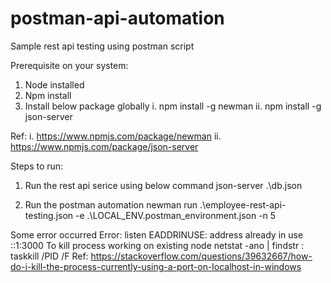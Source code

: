 # postman-api-automation
Sample rest api testing using postman script

Prerequisite on your system:
1. Node installed
2. Npm install 
3. Install below package globally
    i. npm install -g newman
    ii. npm install -g json-server

Ref:
i. https://www.npmjs.com/package/newman 
ii. https://www.npmjs.com/package/json-server    

Steps to run: 

1. Run the rest api serice using below command
 json-server .\db.json

2. Run the postman automation
    newman run .\employee-rest-api-testing.json -e .\LOCAL_ENV.postman_environment.json -n 5

Some error occurred Error: listen EADDRINUSE: address already in use ::1:3000
To kill process working on existing node
    netstat -ano | findstr :<PORT>
    taskkill /PID <PID> /F
    Ref: https://stackoverflow.com/questions/39632667/how-do-i-kill-the-process-currently-using-a-port-on-localhost-in-windows

